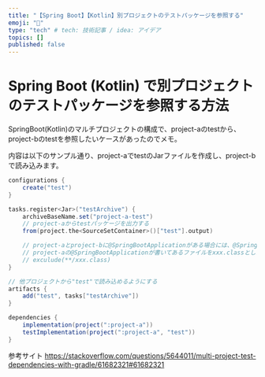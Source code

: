 ```yaml
---
title: "【Spring Boot】【Kotlin】別プロジェクトのテストパッケージを参照する"
emoji: "🐙"
type: "tech" # tech: 技術記事 / idea: アイデア
topics: []
published: false
---
```


# Spring Boot (Kotlin) で別プロジェクトのテストパッケージを参照する方法
SpringBoot(Kotlin)のマルチプロジェクトの構成で、project-aのtestから、project-bのtestを参照したいケースがあったのでメモ。

内容は以下のサンプル通り、project-aでtestのJarファイルを作成し、project-bで読み込みます。

```kts:project-a/bundle.gradle
configurations {
    create("test")
}

tasks.register<Jar>("testArchive") {
    archiveBaseName.set("project-a-test")
    // project-aからtestパッケージを出力する
    from(project.the<SourceSetContainer>()["test"].output)

    // project-aとproject-bに@SpringBootApplicationがある場合には、@SpringBootApplicationの重複エラーが発生してしまう。
    // project-aの@SpringBootApplicationが書いてあるファイルをxxx.classとした場合、以下で除外できる。
    // exculude(**/xxx.class)
}

// 他プロジェクトから"test"で読み込めるようにする
artifacts {
    add("test", tasks["testArchive"])
}
```

```kts:projet-b/bundle.gradle
dependencies {
    implementation(project(":project-a"))
    testImplementation(project(":project-a", "test"))
}
```

参考サイト
https://stackoverflow.com/questions/5644011/multi-project-test-dependencies-with-gradle/61682321#61682321